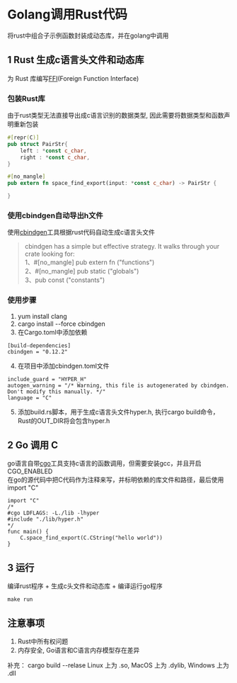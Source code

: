 # Golang调用Rust代码

将rust中组合子示例函数封装成动态库，并在golang中调用

## 1 Rust 生成c语言头文件和动态库  

为 Rust 库编写[FFI](https://doc.rust-lang.org/nomicon/ffi.html)(Foreign Function Interface)

### 包装Rust库

由于rust类型无法直接导出成c语言识别的数据类型, 因此需要将数据类型和函数声明重新包装

```Rust
#[repr(C)]
pub struct PairStr{
    left : *const c_char,
    right : *const c_char,
}

#[no_mangle]
pub extern fn space_find_export(input: *const c_char) -> PairStr {

}
```

### 使用cbindgen自动导出h文件

使用[cbindgen](https://github.com/eqrion/cbindgen)工具根据rust代码自动生成c语言头文件
> cbindgen has a simple but effective strategy. It walks through your crate looking for:  
1、#[no_mangle] pub extern fn ("functions")  
2、#[no_mangle] pub static ("globals")  
3、pub const ("constants")  

### 使用步骤

1. yum install clang  
2. cargo install --force cbindgen
3. 在Cargo.toml中添加依赖

```shell
[build-dependencies]
cbindgen = "0.12.2"
```

4. 在项目中添加cbindgen.toml文件

```shell
include_guard = "HYPER_H"
autogen_warning = "/* Warning, this file is autogenerated by cbindgen. Don't modify this manually. */"
language = "C"
```

5. 添加build.rs脚本，用于生成c语言头文件hyper.h, 执行cargo build命令，Rust的OUT_DIR将会包含hyper.h  

## 2 Go 调用 C

go语言自带[cgo](https://chai2010.cn/advanced-go-programming-book/ch2-cgo/readme.html)工具支持c语言的函数调用，但需要安装gcc，并且开启CGO_ENABLED  
在go的源代码中把C代码作为注释来写，并标明依赖的库文件和路径，最后使用import "C"

```golang
import "C"
/*
#cgo LDFLAGS: -L./lib -lhyper
#include "./lib/hyper.h"
*/
func main() {
    C.space_find_export(C.CString("hello world"))
}
```

## 3 运行

编译rust程序  + 生成c头文件和动态库 + 编译运行go程序

```shell
make run
```

## 注意事项

1. Rust中所有权问题
2. 内存安全, Go语言和C语言内存模型存在差异

补充：
cargo build --relase
Linux 上为 .so, MacOS 上为 .dylib, Windows 上为 .dll

